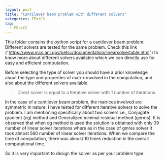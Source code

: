 ```yaml
---
layout: post
title: "Cantilever beam problem with different solvers"
categories: FEniCS
tag: 
  - FEniCS
---
```


This folder contains the python script for a cantilever beam problem. Different solvers    are tested for the same problem. Check this link ("https://www.mcs.anl.gov/petsc/documentation/linearsolvertable.html") to know more about different solvers available which we can directly use for easy and efficient computation.  

Before selecting the type of solver you should have a prior knowledge about the type and properties of matrix involved in the computation, and also about the different solvers available. 

> Direct solver is equal to a Iterative solver with 1 number of iterations.

In the case of a cantilever beam problem, the matrices involved are symmetric in nature. I have tested for different iterative solvers to solve the problem. I am mentioning specifically about two solvers i.e., Conjugate gradient (cg) method and Generalized minimal residual method (germs). It is observed that when cg method is used the solution is obtained with only 39 number of linear solver iterations where as in the case of gmres solver it took almost 560 number of linear solver iterations. When we compare the time of computation, there was almost 10 times reduction in the overall computational time. 

 So it is very important to design the solver as per your problem type. 